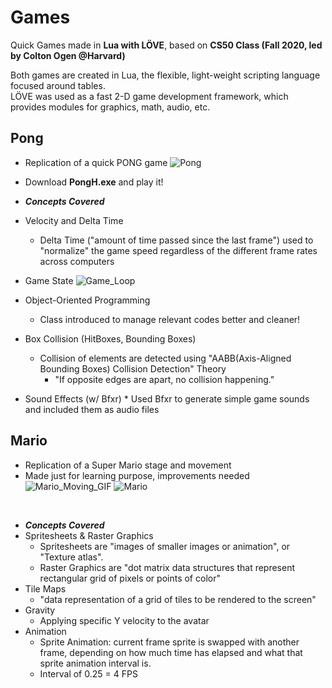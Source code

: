 # Games

Quick Games made in **Lua with L‎ÖVE**, based on **CS50 Class (Fall 2020, led by Colton Ogen @Harvard)**

Both games are created in Lua, the flexible, light-weight scripting language focused around tables.
<br />
L‎ÖVE was used as a fast 2-D game development framework, which provides modules for graphics, math, audio, etc.

## Pong

- Replication of a quick PONG game
  ![Pong](../img/posts/pong.png)

- Download **PongH.exe** and play it!
  <br/>

- **_Concepts Covered_**
- Velocity and Delta Time
  - Delta Time ("amount of time passed since the last frame") used to "normalize" the game speed regardless of the different frame rates across computers
- Game State
  ![Game_Loop](../img/posts/Game_Loop.svg)
- Object-Oriented Programming
  - Class introduced to manage relevant codes better and cleaner!
- Box Collision (HitBoxes, Bounding Boxes)
  - Collision of elements are detected using "AABB(Axis-Aligned Bounding Boxes) Collision Detection" Theory
    - "If opposite edges are apart, no collision happening."
- Sound Effects (w/ Bfxr) \* Used Bfxr to generate simple game sounds and included them as audio files
  <br/>

## Mario

- Replication of a Super Mario stage and movement
- Made just for learning purpose, improvements needed
  ![Mario_Moving_GIF](../img/posts/mario_moving_gif.gif)
  ![Mario](../img/posts/mario.png)

<br />

- **_Concepts Covered_**
- Spritesheets & Raster Graphics
  - Spritesheets are "images of smaller images or animation", or "Texture atlas".
  - Raster Graphics are "dot matrix data structures that represent rectangular grid of pixels or points of color"
- Tile Maps
  - "data representation of a grid of tiles to be rendered to the screen"
- Gravity
  - Applying specific Y velocity to the avatar
- Animation
  - Sprite Animation: current frame sprite is swapped with another frame, depending on how much time has elapsed and what that sprite animation interval is.
  - Interval of 0.25 = 4 FPS
